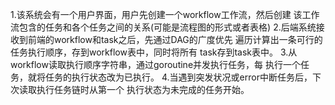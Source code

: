 1.该系统会有一个用户界面，用户先创建一个workflow工作流，然后创建
该工作流包含的任务和各个任务之间的关系(可能是流程图的形式或者表格)
2.后端系统接收到前端的workflow和task之后，先通过DAG的广度优先
遍历计算出一条可行的任务执行顺序，存到workflow表中，同时将所有
task存到task表中。
3.从workflow读取执行顺序字符串，通过goroutine并发执行任务，每
执行一个任务，就将任务的执行状态改为已执行。
4.当遇到突发状况或error中断任务后，下次读取执行任务链时从第一个
执行状态为未完成的任务开始。